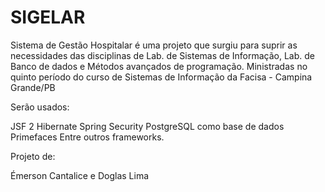 # SIGELAR

Sistema de Gestão Hospitalar é uma projeto que surgiu para suprir as necessidades das disciplinas de Lab. de Sistemas de Informação, Lab. de Banco de dados e Métodos avançados de programação. Ministradas no quinto período do curso de Sistemas de Informação da Facisa - Campina Grande/PB

Serão usados:

JSF 2
Hibernate
Spring Security
PostgreSQL como base de dados
Primefaces
Entre outros frameworks.

Projeto de:

Émerson Cantalice e Doglas Lima
